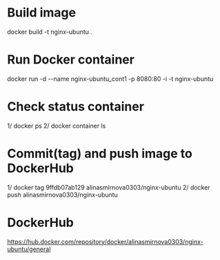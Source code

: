 # Build image
docker build -t nginx-ubuntu .

# Run Docker container
docker run -d --name nginx-ubuntu_cont1 -p 8080:80 -i -t nginx-ubuntu

# Check status container
1/ docker ps
2/ docker container ls

# Commit(tag) and push image to DockerHub
1/ docker tag 9ffdb07ab129 alinasmirnova0303/nginx-ubuntu
2/ docker push alinasmirnova0303/nginx-ubuntu

# DockerHub
https://hub.docker.com/repository/docker/alinasmirnova0303/nginx-ubuntu/general